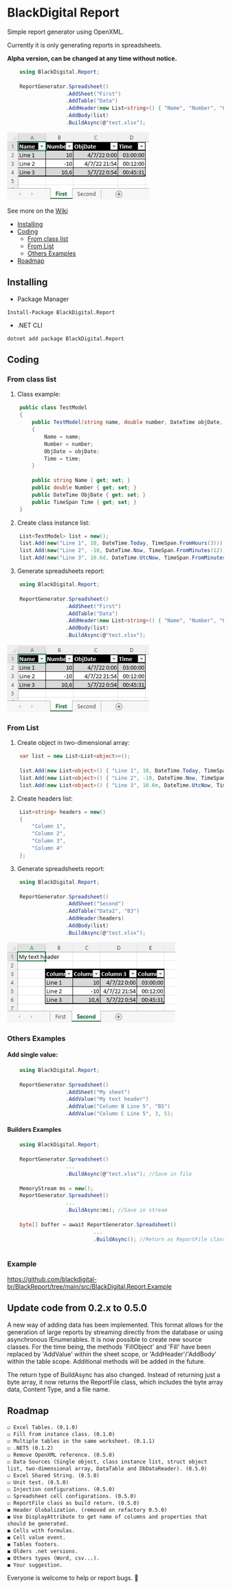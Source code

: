 # BlackDigital Report

Simple report generator using OpenXML.

Currently it is only generating reports in spreadsheets.

**Alpha version, can be changed at any time without notice.**

```csharp
    using BlackDigital.Report;

    ReportGenerator.Spreadsheet()
                   .AddSheet("First")
                   .AddTable("Data")
                   .AddHeader(new List<string>() { "Name", "Number", "ObjDate", "Time" })
                   .AddBody(list)
                   .BuildAsync(@"test.xlsx");
```

![Example](https://raw.githubusercontent.com/blackdigital-br/BlackReport/main/docs/images/ClassExample.png)

See more on the [Wiki](https://github.com/blackdigital-br/BlackReport/wiki)

* [Installing](#installing)
* [Coding](#coding)
    * [From class list](#from-class-list)
    * [From List](#from-list)
    * [Others Examples](#others-examples)
* [Roadmap](#roadmap)


## Installing

* Package Manager

```
Install-Package BlackDigital.Report
```

* .NET CLI

```
dotnet add package BlackDigital.Report
```

## Coding

### From class list

1. Class example:

```csharp
    public class TestModel
    {
        public TestModel(string name, double number, DateTime objDate, TimeSpan time)
        {
            Name = name;
            Number = number;
            ObjDate = objDate;
            Time = time;            
        }

        public string Name { get; set; }
        public double Number { get; set; }
        public DateTime ObjDate { get; set; }
        public TimeSpan Time { get; set; }
    }
```

2. Create class instance list:

```csharp
    List<TestModel> list = new();
    list.Add(new("Line 1", 10, DateTime.Today, TimeSpan.FromHours(3)));
    list.Add(new("Line 2", -10, DateTime.Now, TimeSpan.FromMinutes(12)));
    list.Add(new("Line 3", 10.6d, DateTime.UtcNow, TimeSpan.FromMinutes(45).Add(TimeSpan.FromSeconds(31))));
```

3. Generate spreadsheets report:

```csharp
    using BlackDigital.Report;

    ReportGenerator.Spreadsheet()
                   .AddSheet("First")
                   .AddTable("Data")
                   .AddHeader(new List<string>() { "Name", "Number", "ObjDate", "Time" })
                   .AddBody(list)
                   .BuildAsync(@"test.xlsx");
```

![Example](https://raw.githubusercontent.com/blackdigital-br/BlackReport/main/docs/images/ClassExample.png)

### From List

1. Create object in two-dimensional array:

```csharp
    var list = new List<List<object>>();

    list.Add(new List<object>() { "Line 1", 10, DateTime.Today, TimeSpan.FromHours(3) });
    list.Add(new List<object>() { "Line 2", -10, DateTime.Now, TimeSpan.FromMinutes(12) });
    list.Add(new List<object>() { "Line 3", 10.6m, DateTime.UtcNow, TimeSpan.FromMinutes(45).Add(TimeSpan.FromSeconds(31)) });
```

2. Create headers list:

```csharp
    List<string> headers = new()
    {
        "Column 1",
        "Column 2",
        "Column 3",
        "Column 4"
    };
```

3. Generate spreadsheets report:

```csharp
    using BlackDigital.Report;

    ReportGenerator.Spreadsheet()
                   .AddSheet("Second")
                   .AddTable("Data2", "B3")
                   .AddHeader(headers)
                   .AddBody(list) 
                   .BuildAsync(@"test.xlsx");
```

![Example](https://raw.githubusercontent.com/blackdigital-br/BlackReport/main/docs/images/ListExample.png)

### Others Examples

#### Add single value:

```csharp
    using BlackDigital.Report;

    ReportGenerator.Spreadsheet()
                   .AddSheet("My sheet")
                   .AddValue("My text header")
                   .AddValue("Column B Line 5", "B5")
                   .AddValue("Column C Line 5", 3, 5);
```

#### Builders Examples

```csharp
    using BlackDigital.Report;

    ReportGenerator.Spreadsheet()
                   ...
                   .BuildAsync(@"test.xlsx"); //Save in file

    MemoryStream ms = new();
    ReportGenerator.Spreadsheet()
                   ...
                   .BuildAsync(ms); //Save in stream

    byte[] buffer = await ReportGenerator.Spreadsheet()
                            ...
                            .BuildAsync(); //Return as ReportFile class with byte array, content type and file name
    
```

### Example

https://github.com/blackdigital-br/BlackReport/tree/main/src/BlackDigital.Report.Example

## Update code from 0.2.x to 0.5.0

A new way of adding data has been implemented. This format allows for the generation of large reports by streaming directly from the database or using asynchronous IEnumerables. It is now possible to create new source classes. For the time being, the methods 'FillObject' and 'Fill' have been replaced by 'AddValue' within the sheet scope, or 'AddHeader'/'AddBody' within the table scope. Additional methods will be added in the future.

The return type of BuildAsync has also changed. Instead of returning just a byte array, it now returns the ReportFile class, which includes the byte array data, Content Type, and a file name.

## Roadmap

    ☑️ Excel Tables. (0.1.0)
    ☑️ Fill from instance class. (0.1.0)
    ☑️ Multiple tables in the same worksheet. (0.1.1)
    ☑️ .NET5 (0.1.2)
    ☑️ Remove OpenXML reference. (0.5.0)
    ☑️ Data Sources (Single object, class instance list, struct object list, two-dimensional array, DataTable and DbDataReader). (0.5.0)
    ☑️ Excel Shared String. (0.5.0)
    ☑️ Unit test. (0.5.0)
    ☑️ Injection configurations. (0.5.0)
    ☑️ Spreadsheet cell configurations. (0.5.0)
    ☑️ ReportFile class as build return. (0.5.0)
    ◼️ Header Globalization. (removed on refactory 0.5.0)
    ◼️ Use DisplayAttribute to get name of columns and properties that should be generated.
    ◼️ Cells with formulas.
    ◼️ Cell value event.
    ◼️ Tables footers.
    ◼️ Olders .net versions.
    ◼️ Others types (Word, csv...).
    ◼️ Your suggestion.


Everyone is welcome to help or report bugs. 💪    